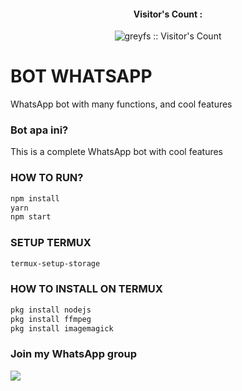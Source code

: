 
<h4 align="center">Visitor's Count :</h4>
<p align="center"><img src="https://profile-counter.glitch.me/{greyfs}/count.svg" alt="greyfs :: Visitor's Count" /></p>

# BOT WHATSAPP
WhatsApp bot with many functions, and cool features

### Bot apa ini?

This is a complete WhatsApp bot with cool features


### HOW TO RUN?
```bash
npm install
yarn
npm start
```

### SETUP TERMUX
```bash
termux-setup-storage
```

### HOW TO INSTALL ON TERMUX
```bash
pkg install nodejs
pkg install ffmpeg
pkg install imagemagick
```
### Join my WhatsApp group

  <a href="https://chat.whatsapp.com/GMKCDy07dzX6o2T040NpAd"><img src="https://img.shields.io/badge/WhatsApp-25D366?style=for-the-badge&logo=whatsapp&logoColor=white" />

